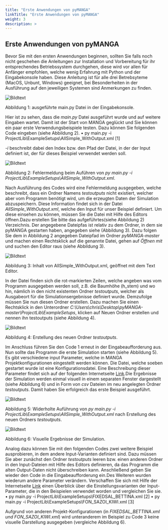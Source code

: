 ```yaml
---
title: "Erste Anwendungen von pyMANGA"
linkTitle: "Erste Anwendungen von pyMANGA"
weight: 3
description: >
---
```

## Erste Anwendungen von pyMANGA 
Bevor Sie mit den ersten Anwendungen beginnen, sollten Sie falls noch nicht geschehen die Anleitungen zur Installation und Vorbereitung für ihr entsprechendes Betriebssystem durchgehen, diese wird vor allen für Anfänger empfohlen, welche wenig Erfahrung mit Python und der Eingabekonsole haben. Diese Anleitung ist für alle drei Betrebsyteme (MacOS, Unbunt, Windows) geeignet, bei Besonderheiten in der Ausführung auf den jeweiligen Systemen sind Anmerkungen zu finden.   

![Bildtext]("ausgefuehrte_main_py_Datei_in_der_Eingabekonsole")

Abbildung 1: ausgeführte main.py Datei in der Eingabekonsole.

Hier ist zu sehen, dass die *main.py* Datei ausgeführt wurde und auf weitere Eingaben wartet. Damit ist der Start von MANGA geglückt und Sie können ein paar erste Verwendungsbeispiele testen. Dazu können Sie folgenden Code eingeben (siehe Abbildung 2).
	• py main.py -i ProjectLib\ExampleSetups\AllSimple_WithOutput.xml		[1]

*-i* beschreibt dabei den Index bzw. den Pfad der Datei, in der der Input definiert ist, der für dieses Beispiel verwendet werden soll.   


![Bildtext]("Fehlermeldung_beim_Aufuehren_von_py-main.py")

Abbildung 2: Fehlermeldung beim Auführen von *py main.py -i ProjectLib\ExampleSetups\AllSimple_WithOutput.xml*.

Nach Ausführung des Codes wird eine Fehlermeldung ausgegeben, welche beschreibt, dass ein Ordner Namens *testoutputs* nicht existiert, welcher aber vom Programm benötigt wird, um die erzeugten Daten der Simulation abzuspeichern. Diese Information findet sich in der Datei *AllSimple_WithOutput.xml*, welche den Input für unser Beispiel definiert. Um diese einsehen zu können, müssen Sie die Datei mit Hilfe des Editors öffnen.Dazu erstellen Sie bitte das aufgeführtes(siehe Abbildung 2) Verzeichnis. Der angegebene Dateipfas ist relativ zu dem Ordner, in dem sie pyMANGA gestarten haben, angegeben siehe (Abbildung 3). Dazu folgen Sie dem in Abbildung 2 angegeben Dateipfad im Ordner *pyMANGA-master* und machen einen Rechtsklick auf die genannte Datei, gehen auf *Öffnen mit* und suchen den Editor raus (siehe Abbildung 3).


![Bildtext]("Inhalt_von_AllSimple_WithOutput.xml,_geoeffnet_mit_dem_Text_Editor")

Abbildung 3: Inhalt von AllSimple_WithOutput.xml, geöffnet mit dem Text Editor.

In der Datei finden sich die rot-markierten Zeilen, welche angeben was vom Programm ausgegeben werden soll, z.B. die Baumhöhe (h_stem) und wo hin, nämlich in den nicht existenten Ordner *testoutputs*, welcher als Ausgabeort für die Simulationsergebnisse definiert wurde. Demzufolge müssen Sie nun diesen Ordner erstellen. Dazu machen Sie einen Rechtsklick in den Unterordner *C:\Users\chris\Desktop\pyMANGA-master\ProjectLib\ExampleSetups*, klicken auf Neuen Ordner erstellen und nennen ihn testoutputs (siehe Abbildung 4).

![Bildtext]("nach_Erstellung_des_neuen_Ordners_testoutputs")

Abbildung 4: Erstellung des neuen Ordner *testoutputs*.

Im Anschluss führen Sie den Code 1 erneut in der Eingabeaufforderung aus. Nun sollte das Programm die erste Simulation starten (siehe Abbildung 5). Es gibt verschiedene input Parameter, welche in MANGA Projektkonfigurationen eingestellt werden können. Die Datei, welche soeben gestartet wurde ist eine Konfigurationsdatei. Eine Beschreibung dieser Parameter findet sich auf der folgenden Internetseite [Link](https://jbathmann.github.io/pyMANGA/project_dox__MangaProject__MangaProject.html "https://jbathmann.github.io/pyMANGA/project_dox__MangaProject__MangaProject.html").Die Ergebnisse der Simulation werden einmal visuell in einem separaten Fenster dargestellt (siehe Abbildung 6) und in Form von *csv* Dateien im neu angelegten Ordner *testoutputs*. Damit haben Sie erfolgreich das erste Beispiel ausgeführt. 

![Bildtext]("Widerholte_Aufuehrung_von_py_main.py_-i_ProjectLibExampleSetupsAllSimple_WithOutput.xml_nach_erstellung_den_neuen_Ordner_testoutputs")

Abbildung 5: Widerholte Auführung von *py main.py -i ProjectLib\ExampleSetups\AllSimple_WithOutput.xml* nach Erstellung des neuen Ordners *testoutputs*.

![Bildtext]("Visuelle_Ergebnisse_der_Simulation")

Abbildung 6: Visuelle Ergebnisse der Simulation.

Analog dazu können Sie mit den folgenden Codes zwei weitere Beispiel ausprobieren, in dem andere Input-Varianten definiert sind. Dazu müssen Sie aber zunächst den Ordner *testoutputs* leeren bzw. einen anderen Ordner in den Input-Dateien mit Hilfe des Editors definieren, da das Programm die alten Output-Daten nicht überschreiben kann. Anschließend geben Sie wieder den Code in die Eingabeaufforderung ein.Des Weiteren wurden wiederum andere Parameter verändern. Verschaffen Sie sich mit Hilfe der Internetseite [Link](https://jbathmann.github.io/pyMANGA/project_dox__MangaProject__MangaProject.html "https://jbathmann.github.io/pyMANGA/project_dox__MangaProject__MangaProject.html") einen Überblick über die Einstellungsvarianten der Input-Parameter, die in den Beispielen verwendet worden und vergleichen Sie sie.       
•	py main.py -i ProjectLib\ExampleSetups\FIXEDSAL_BETTINA.xml 		[2] 
•	py main.py -i ProjectLib\ExampleSetups\FON_SAZOI_KIWI.xml		[3]

Aufgrund von anderen Projekt-Konfigurationen (in *FIXEDSAL_BETTINA.xml und FON_SAZOI_KIWI.xml*) wird unteranderem im Beispiel zu Code 3 keine visuelle Darstellung ausgegeben (vergleiche Abbildung 6).      

